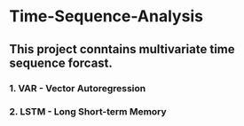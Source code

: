 # Time-Sequence-Analysis

## This project conntains multivariate time sequence forcast.

### 1. VAR - Vector Autoregression
### 2. LSTM - Long Short-term Memory
